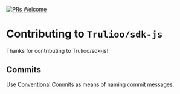 [![PRs Welcome](https://img.shields.io/badge/PRs-welcome-brightgreen.svg?style=flat-square)](http://makeapullrequest.com)

# Contributing to `Trulioo/sdk-js`

Thanks for contributing to Trulioo/sdk-js!

## Commits

Use [Conventional Commits](https://www.conventionalcommits.org/en/v1.0.0/) as means of naming commit messages.
